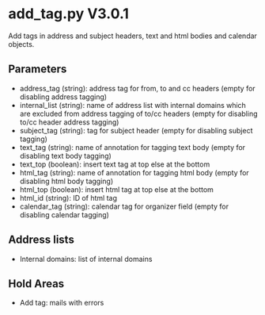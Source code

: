 add_tag.py V3.0.1
=================

Add tags in address and subject headers, text and html bodies and calendar objects.

## Parameters
* address_tag (string): address tag for from, to and cc headers (empty for disabling address tagging)
* internal_list (string): name of address list with internal domains which are excluded from address tagging of to/cc headers (empty for disabling to/cc header address tagging)
* subject_tag (string): tag for subject header (empty for disabling subject tagging)
* text_tag (string): name of annotation for tagging text body (empty for disabling text body tagging)
* text_top (boolean): insert text tag at top else at the bottom
* html_tag (string): name of annotation for tagging html body (empty for disabling html body tagging)
* html_top (boolean): insert html tag at top else at the bottom
* html_id (string): ID of html tag
* calendar_tag (string): calendar tag for organizer field (empty for disabling calendar tagging)

## Address lists
* Internal domains: list of internal domains

## Hold Areas
* Add tag: mails with errors
